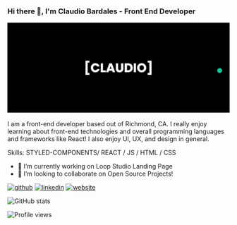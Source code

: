 ### Hi there 👋, I'm Claudio Bardales - Front End Developer

![Claudio Bardales](https://github.com/ClaudioBardales/claudiobardales/blob/master/banner.png)

I am a front-end developer based out of Richmond, CA. I really enjoy learning about front-end technologies and overall programming languages and frameworks like React! I also enjoy UI, UX, and design in general.


Skills: STYLED-COMPONENTS/ REACT / JS / HTML / CSS

- 🔭 I’m currently working on Loop Studio Landing Page 
- 👯 I’m looking to collaborate on Open Source Projects! 


[<img src='https://cdn.jsdelivr.net/npm/simple-icons@3.0.1/icons/github.svg' alt='github' height='40'>](https://github.com/claudiobardales)  [<img src='https://cdn.jsdelivr.net/npm/simple-icons@3.0.1/icons/linkedin.svg' alt='linkedin' height='40'>](https://www.linkedin.com/in/claudiobardales/)  [<img src='https://cdn.jsdelivr.net/npm/simple-icons@3.0.1/icons/icloud.svg' alt='website' height='40'>](https://claudiobardales.dev/)  

![GitHub stats](https://github-readme-stats.vercel.app/api?username=claudiobardales&show_icons=true)  

![Profile views](https://gpvc.arturio.dev/claudiobardales)  
